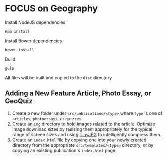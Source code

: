 # FOCUS on Geography

Install NodeJS dependencies

```
npm install
```

Install Bower dependencies

```
bower install
```

Build

```
gulp
```

All files will be built and copied to the `dist` directory

## Adding a New Feature Article, Photo Essay, or GeoQuiz
1.  Create a new folder under `src/publications/<type>` where `type` is one of `articles`, `photoessays`, or `quizzes`
2.  Create an `img` directory to hold images related to the article.  Optimize image download sizes by resizing them appropriately for the typical range of screen sizes and using [TinyJPG](https://tinyjpg.com/) to intelligently compress them.
3.  Create an `index.html` file by copying one into your newly created directory from the appropriate `src/templates/<type>` directory, or by copying an existing publication's `index.html` page.

